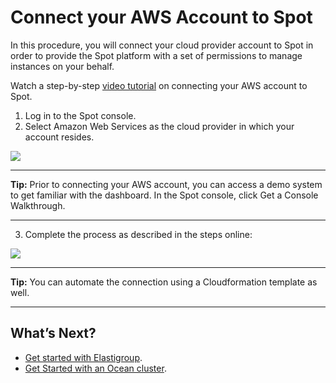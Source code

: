 # Connect your AWS Account to Spot

In this procedure, you will connect your cloud provider account to Spot in order to provide the Spot platform with a set of permissions to manage instances on your behalf.

Watch a step-by-step [video tutorial](https://youtu.be/csPmq3JZlgU/) on connecting your AWS account to Spot.

1. Log in to the Spot console.
2. Select Amazon Web Services as the cloud provider in which your account resides.

<img src="/connect-your-cloud-provider/_media/welcome-to-spot-1024x341.png" />

---

**Tip:**
Prior to connecting your AWS account, you can access a demo system to get familiar with the dashboard. In the Spot console, click Get a Console Walkthrough.

---

3. Complete the process as described in the steps online:

<img src="/connect-your-cloud-provider/_media/connect-aws-account-1024x709.png" />

---

**Tip:**
You can automate the connection using a Cloudformation template as well.

---

## What’s Next?

- [Get started with Elastigroup](elastigroup/getting-started/).
- [Get Started with an Ocean cluster](ocean/getting-started/).
